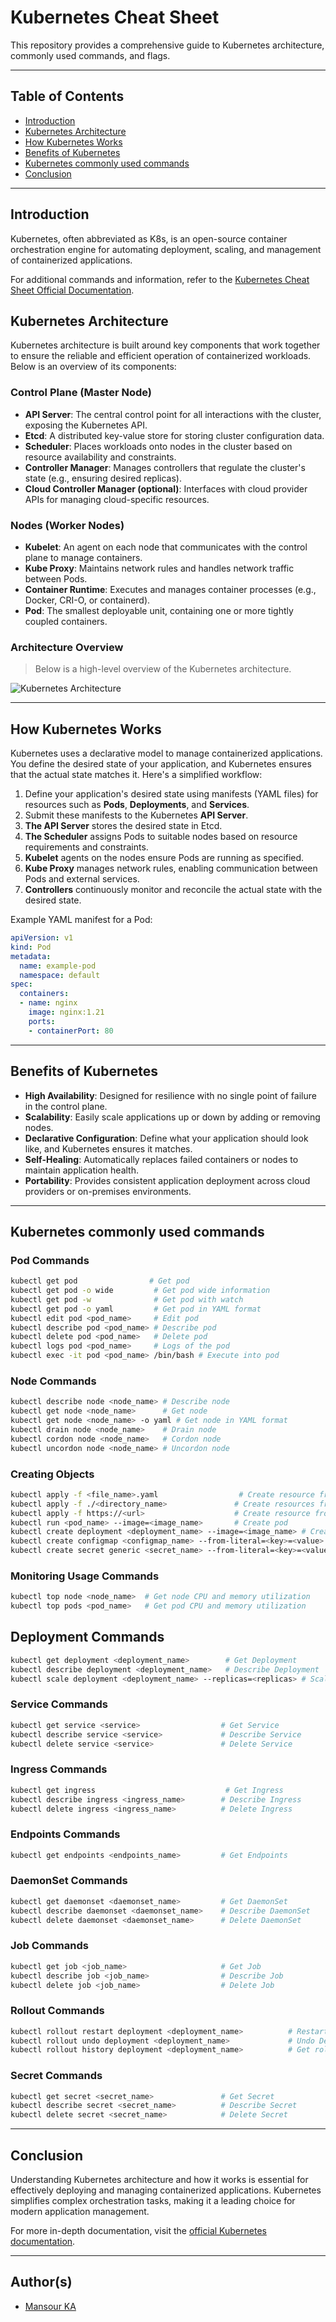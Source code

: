 # Kubernetes Cheat Sheet

This repository provides a comprehensive guide to Kubernetes architecture, commonly used commands, and flags.

---

## Table of Contents

- [Introduction](#introduction)
- [Kubernetes Architecture](#kubernetes-architecture)
- [How Kubernetes Works](#how-kubernetes-works)
- [Benefits of Kubernetes](#benefits-of-kubernetes)
- [Kubernetes commonly used commands](#kubernetes-commonly-used-commands)
- [Conclusion](#conclusion)

---

## Introduction

Kubernetes, often abbreviated as K8s, is an open-source container orchestration engine for automating deployment, scaling, and management of containerized applications.

For additional commands and information, refer to the [Kubernetes Cheat Sheet Official Documentation](https://kubernetes.io/docs/reference/kubectl/cheatsheet/).

## Kubernetes Architecture

Kubernetes architecture is built around key components that work together to ensure the reliable and efficient operation of containerized workloads. Below is an overview of its components:

### Control Plane (Master Node)

- **API Server**: The central control point for all interactions with the cluster, exposing the Kubernetes API.
- **Etcd**: A distributed key-value store for storing cluster configuration data.
- **Scheduler**: Places workloads onto nodes in the cluster based on resource availability and constraints.
- **Controller Manager**: Manages controllers that regulate the cluster's state (e.g., ensuring desired replicas).
- **Cloud Controller Manager (optional)**: Interfaces with cloud provider APIs for managing cloud-specific resources.

### Nodes (Worker Nodes)

- **Kubelet**: An agent on each node that communicates with the control plane to manage containers.
- **Kube Proxy**: Maintains network rules and handles network traffic between Pods.
- **Container Runtime**: Executes and manages container processes (e.g., Docker, CRI-O, or containerd).
- **Pod**: The smallest deployable unit, containing one or more tightly coupled containers.

### Architecture Overview

> Below is a high-level overview of the Kubernetes architecture.

![Kubernetes Architecture](k8s-archi.jpg)

---

## How Kubernetes Works

Kubernetes uses a declarative model to manage containerized applications. You define the desired state of your application, and Kubernetes ensures that the actual state matches it. Here's a simplified workflow:

1. Define your application's desired state using manifests (YAML files) for resources such as **Pods**, **Deployments**, and **Services**.
2. Submit these manifests to the Kubernetes **API Server**.
3. **The API Server** stores the desired state in Etcd.
4. **The Scheduler** assigns Pods to suitable nodes based on resource requirements and constraints.
5. **Kubelet** agents on the nodes ensure Pods are running as specified.
6. **Kube Proxy** manages network rules, enabling communication between Pods and external services.
7. **Controllers** continuously monitor and reconcile the actual state with the desired state.

Example YAML manifest for a Pod:

```yaml
apiVersion: v1
kind: Pod
metadata:
  name: example-pod
  namespace: default
spec:
  containers:
  - name: nginx
    image: nginx:1.21
    ports:
    - containerPort: 80
```

---

## Benefits of Kubernetes

- **High Availability**: Designed for resilience with no single point of failure in the control plane.
- **Scalability**: Easily scale applications up or down by adding or removing nodes.
- **Declarative Configuration**: Define what your application should look like, and Kubernetes ensures it matches.
- **Self-Healing**: Automatically replaces failed containers or nodes to maintain application health.
- **Portability**: Provides consistent application deployment across cloud providers or on-premises environments.

---

## Kubernetes commonly used commands

### Pod Commands

```bash
kubectl get pod                # Get pod
kubectl get pod -o wide         # Get pod wide information
kubectl get pod -w              # Get pod with watch
kubectl get pod -o yaml         # Get pod in YAML format
kubectl edit pod <pod_name>     # Edit pod
kubectl describe pod <pod_name> # Describe pod
kubectl delete pod <pod_name>   # Delete pod
kubectl logs pod <pod_name>     # Logs of the pod
kubectl exec -it pod <pod_name> /bin/bash # Execute into pod
```

### Node Commands

```bash
kubectl describe node <node_name> # Describe node
kubectl get node <node_name>      # Get node
kubectl get node <node_name> -o yaml # Get node in YAML format
kubectl drain node <node_name>    # Drain node
kubectl cordon node <node_name>   # Cordon node
kubectl uncordon node <node_name> # Uncordon node
```

### Creating Objects

```bash
kubectl apply -f <file_name>.yaml                  # Create resource from a file
kubectl apply -f ./<directory_name>               # Create resources from a directory
kubectl apply -f https://<url>                    # Create resource from URL
kubectl run <pod_name> --image=<image_name>       # Create pod
kubectl create deployment <deployment_name> --image=<image_name> # Create Deployment
kubectl create configmap <configmap_name> --from-literal=<key>=<value> # Create ConfigMap
kubectl create secret generic <secret_name> --from-literal=<key>=<value> # Create Secret
```

### Monitoring Usage Commands

```bash
kubectl top node <node_name>  # Get node CPU and memory utilization
kubectl top pods <pod_name>   # Get pod CPU and memory utilization
```

## Deployment Commands

```bash
kubectl get deployment <deployment_name>        # Get Deployment
kubectl describe deployment <deployment_name>   # Describe Deployment
kubectl scale deployment <deployment_name> --replicas=<replicas> # Scale Deployment
```

### Service Commands

```bash
kubectl get service <service>                  # Get Service
kubectl describe service <service>             # Describe Service
kubectl delete service <service>               # Delete Service
```

### Ingress Commands

```bash
kubectl get ingress                             # Get Ingress
kubectl describe ingress <ingress_name>        # Describe Ingress
kubectl delete ingress <ingress_name>          # Delete Ingress
```

### Endpoints Commands

```bash
kubectl get endpoints <endpoints_name>         # Get Endpoints
```

### DaemonSet Commands

```bash
kubectl get daemonset <daemonset_name>         # Get DaemonSet
kubectl describe daemonset <daemonset_name>    # Describe DaemonSet
kubectl delete daemonset <daemonset_name>      # Delete DaemonSet
```

### Job Commands

```bash
kubectl get job <job_name>                     # Get Job
kubectl describe job <job_name>                # Describe Job
kubectl delete job <job_name>                  # Delete Job
```

### Rollout Commands

```bash
kubectl rollout restart deployment <deployment_name>          # Restart Deployment
kubectl rollout undo deployment <deployment_name>             # Undo Deployment to latest revision
kubectl rollout history deployment <deployment_name>          # Get rollout history
```

### Secret Commands

```bash
kubectl get secret <secret_name>               # Get Secret
kubectl describe secret <secret_name>          # Describe Secret
kubectl delete secret <secret_name>            # Delete Secret
```

---

## Conclusion

Understanding Kubernetes architecture and how it works is essential for effectively deploying and managing containerized applications. Kubernetes simplifies complex orchestration tasks, making it a leading choice for modern application management.

For more in-depth documentation, visit the [official Kubernetes documentation](https://kubernetes.io/docs/).

---

## Author(s)

- [Mansour KA](https://github.com/mansourka06)
